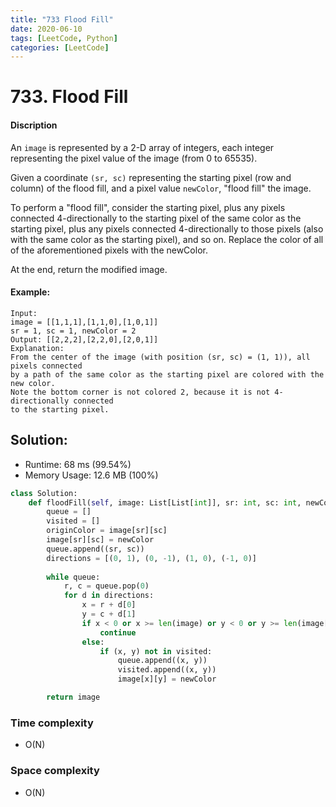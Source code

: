 ```yaml
---
title: "733 Flood Fill"
date: 2020-06-10
tags: [LeetCode, Python]
categories: [LeetCode]
---
```


# 733. Flood Fill

#### Discription

An `image` is represented by a 2-D array of integers, each integer representing the pixel value of the image (from 0 to 65535).

Given a coordinate `(sr, sc)` representing the starting pixel (row and column) of the flood fill, and a pixel value `newColor`, "flood fill" the image.

To perform a "flood fill", consider the starting pixel, plus any pixels connected 4-directionally to the starting pixel of the same color as the starting pixel, plus any pixels connected 4-directionally to those pixels (also with the same color as the starting pixel), and so on. Replace the color of all of the aforementioned pixels with the newColor.

At the end, return the modified image.

#### Example:

```
Input: 
image = [[1,1,1],[1,1,0],[1,0,1]]
sr = 1, sc = 1, newColor = 2
Output: [[2,2,2],[2,2,0],[2,0,1]]
Explanation: 
From the center of the image (with position (sr, sc) = (1, 1)), all pixels connected 
by a path of the same color as the starting pixel are colored with the new color.
Note the bottom corner is not colored 2, because it is not 4-directionally connected
to the starting pixel.
```

## Solution:

- Runtime: 68 ms (99.54%)
- Memory Usage: 12.6 MB (100%)

```python
class Solution:
    def floodFill(self, image: List[List[int]], sr: int, sc: int, newColor: int) -> List[List[int]]:
        queue = []
        visited = []
        originColor = image[sr][sc]
        image[sr][sc] = newColor
        queue.append((sr, sc))
        directions = [(0, 1), (0, -1), (1, 0), (-1, 0)]
        
        while queue:
            r, c = queue.pop(0)
            for d in directions:
                x = r + d[0]
                y = c + d[1]
                if x < 0 or x >= len(image) or y < 0 or y >= len(image[0]) or image[x][y] != originColor:
                    continue
                else:
                    if (x, y) not in visited:
                        queue.append((x, y))
                        visited.append((x, y))
                        image[x][y] = newColor

        return image
```

### Time complexity

- O(N)

### Space complexity

- O(N)
